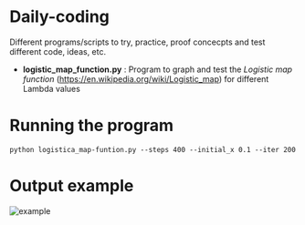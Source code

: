 # Daily-coding
Different programs/scripts  to try, practice, proof concecpts  and test different code, ideas, etc.

- **logistic_map_function.py** : Program to graph and test the *Logistic map function* (https://en.wikipedia.org/wiki/Logistic_map) for different Lambda values

# Running the program

` python logistica_map-funtion.py --steps 400 --initial_x 0.1 --iter 200 `

# Output example

![example](https://github.com/rafaelmata357/Daily-coding/blob/master/logistic-example.png)
